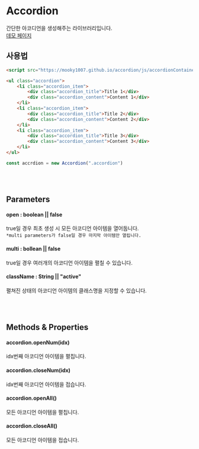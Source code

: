 # Accordion
간단한 아코디언을 생성해주는 라이브러리입니다.  
[데모 페이지](https://mooky1007.github.io/accordion/)

## 사용법

```html
<script src="https://mooky1007.github.io/accordion/js/accordionContainer.js"></script>
```

```html
<ul class="accordion">
    <li class="accordion_item">
        <div class="accordion_title">Title 1</div>
        <div class="accordion_content">Content 1</div>
    </li>
    <li class="accordion_item">
        <div class="accordion_title">Title 2</div>
        <div class="accordion_content">Content 2</div>
    </li>
    <li class="accordion_item">
        <div class="accordion_title">Title 3</div>
        <div class="accordion_content">Content 3</div>
    </li>
</ul>
```

```js
const accrdion = new Accordion(".accordion")
```
<br/>
<br/>

## Parameters
#### open : boolean || false
true일 경우 최초 생성 시 모든 아코디언 아이템을 열어둡니다.  
`*multi parameters가 false일 경우 마지막 아이템만 열립니다.`

#### multi : bollean || false
true일 경우 여러개의 아코디언 아이템을 펼칠 수 있습니다.

#### className : String || "active"
펼쳐진 상태의 아코디언 아이템의 클래스명을 지정할 수 있습니다.

<br/>
<br/>

## Methods & Properties
#### accordion.openNum(idx)
idx번째 아코디언 아이템을 펼칩니다.

#### accordion.closeNum(idx)
idx번째 아코디언 아이템을 접습니다.

#### accordion.openAll()
모든 아코디언 아이템을 펼칩니다.

#### accordion.closeAll()
모든 아코디언 아이템을 접습니다.
